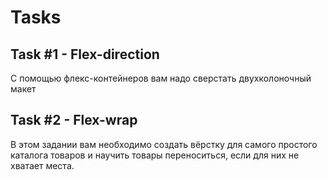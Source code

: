 # Tasks

## Task #1 - Flex-direction
С помощью флекс-контейнеров вам надо сверстать двухколоночный макет

## Task #2 - Flex-wrap
В этом задании вам необходимо создать вёрстку для самого простого каталога товаров и научить товары переноситься, если для них не хватает места.
